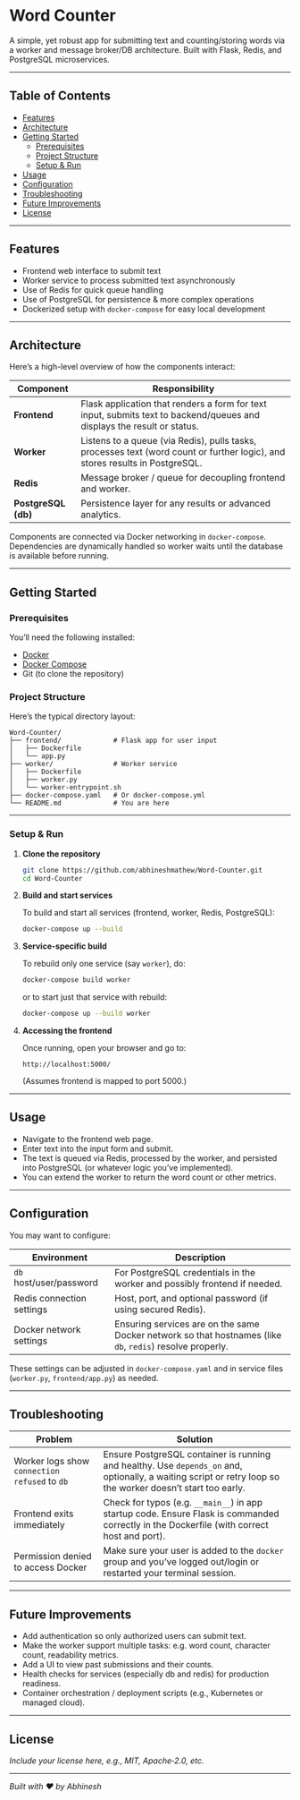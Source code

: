 # Word Counter

A simple, yet robust app for submitting text and counting/storing words via a worker and message broker/DB architecture. Built with Flask, Redis, and PostgreSQL microservices.

---

## Table of Contents

- [Features](#features)  
- [Architecture](#architecture)  
- [Getting Started](#getting-started)  
  - [Prerequisites](#prerequisites)  
  - [Project Structure](#project-structure)  
  - [Setup & Run](#setup--run)  
- [Usage](#usage)  
- [Configuration](#configuration)  
- [Troubleshooting](#troubleshooting)  
- [Future Improvements](#future-improvements)  
- [License](#license)

---

## Features

- Frontend web interface to submit text  
- Worker service to process submitted text asynchronously  
- Use of Redis for quick queue handling  
- Use of PostgreSQL for persistence & more complex operations  
- Dockerized setup with `docker-compose` for easy local development  

---

## Architecture

Here’s a high-level overview of how the components interact:

| Component | Responsibility |
|-----------|----------------|
| **Frontend** | Flask application that renders a form for text input, submits text to backend/queues and displays the result or status. |
| **Worker** | Listens to a queue (via Redis), pulls tasks, processes text (word count or further logic), and stores results in PostgreSQL. |
| **Redis** | Message broker / queue for decoupling frontend and worker. |
| **PostgreSQL (db)** | Persistence layer for any results or advanced analytics. |

Components are connected via Docker networking in `docker-compose`. Dependencies are dynamically handled so worker waits until the database is available before running.

---

## Getting Started

### Prerequisites

You’ll need the following installed:

- [Docker](https://www.docker.com/)  
- [Docker Compose](https://docs.docker.com/compose/)  
- Git (to clone the repository)  

### Project Structure

Here’s the typical directory layout:

```
Word‑Counter/
├── frontend/             # Flask app for user input
│   ├── Dockerfile
│   └── app.py
├── worker/               # Worker service
│   ├── Dockerfile
│   ├── worker.py
│   └── worker-entrypoint.sh
├── docker-compose.yaml   # Or docker-compose.yml
└── README.md             # You are here
```

---

### Setup & Run

1. **Clone the repository**

   ```bash
   git clone https://github.com/abhineshmathew/Word‑Counter.git
   cd Word‑Counter
   ```

2. **Build and start services**

   To build and start all services (frontend, worker, Redis, PostgreSQL):

   ```bash
   docker-compose up --build
   ```

3. **Service-specific build**

   To rebuild only one service (say `worker`), do:

   ```bash
   docker-compose build worker
   ```

   or to start just that service with rebuild:

   ```bash
   docker-compose up --build worker
   ```

4. **Accessing the frontend**

   Once running, open your browser and go to:

   ```
   http://localhost:5000/
   ```

   (Assumes frontend is mapped to port 5000.)

---

## Usage

- Navigate to the frontend web page.  
- Enter text into the input form and submit.  
- The text is queued via Redis, processed by the worker, and persisted into PostgreSQL (or whatever logic you’ve implemented).  
- You can extend the worker to return the word count or other metrics.  

---

## Configuration

You may want to configure:

| Environment | Description |
|-------------|-------------|
| `db` host/user/password | For PostgreSQL credentials in the worker and possibly frontend if needed. |
| Redis connection settings | Host, port, and optional password (if using secured Redis). |
| Docker network settings | Ensuring services are on the same Docker network so that hostnames (like `db`, `redis`) resolve properly. |

These settings can be adjusted in `docker-compose.yaml` and in service files (`worker.py`, `frontend/app.py`) as needed.

---

## Troubleshooting

| Problem | Solution |
|---------|----------|
| Worker logs show `connection refused` to `db` | Ensure PostgreSQL container is running and healthy. Use `depends_on` and, optionally, a waiting script or retry loop so the worker doesn’t start too early. |
| Frontend exits immediately | Check for typos (e.g. `__main__`) in app startup code. Ensure Flask is commanded correctly in the Dockerfile (with correct host and port). |
| Permission denied to access Docker | Make sure your user is added to the `docker` group and you’ve logged out/login or restarted your terminal session. |

---

## Future Improvements

- Add authentication so only authorized users can submit text.  
- Make the worker support multiple tasks: e.g. word count, character count, readability metrics.  
- Add a UI to view past submissions and their counts.  
- Health checks for services (especially db and redis) for production readiness.  
- Container orchestration / deployment scripts (e.g., Kubernetes or managed cloud).  

---

## License

_Include your license here, e.g., MIT, Apache‑2.0, etc._

---

*Built with ❤️ by Abhinesh*
